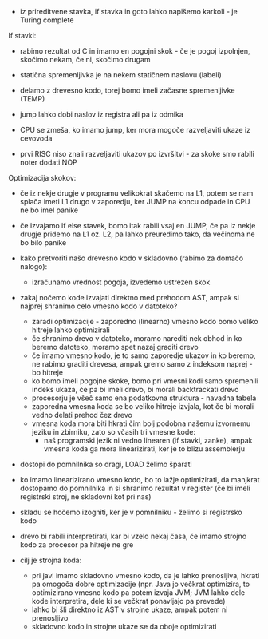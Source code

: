 - iz prireditvene stavka, if stavka in goto lahko napišemo karkoli - je Turing complete

If stavki:
- rabimo rezultat od C in imamo en pogojni skok - če je pogoj izpolnjen, skočimo nekam, če ni, skočimo drugam

- statična spremenljivka je na nekem statičnem naslovu (labeli)
- delamo z drevesno kodo, torej bomo imeli začasne spremenljivke (TEMP)
- jump lahko dobi naslov iz registra ali pa iz odmika

- CPU se zmeša, ko imamo jump, ker mora mogoče razveljaviti ukaze iz cevovoda
- prvi RISC niso znali razveljaviti ukazov po izvršitvi - za skoke smo rabili noter dodati NOP

Optimizacija skokov:
- če iz nekje drugje v programu velikokrat skačemo na L1, potem se nam splača imeti L1 drugo v zaporedju, ker JUMP na koncu odpade in CPU ne bo imel panike
- če izvajamo if else stavek, bomo itak rabili vsaj en JUMP, če pa iz nekje drugje pridemo na L1 oz. L2, pa lahko preuredimo tako, da večinoma ne bo bilo panike

- kako pretvoriti našo drevesno kodo v skladovno (rabimo za domačo nalogo):
	- izračunamo vrednost pogoja, izvedemo ustrezen skok

- zakaj nočemo kode izvajati direktno med prehodom AST, ampak si najprej shranimo celo vmesno kodo v datoteko?
	- zaradi optimizacije - zaporedno (linearno) vmesno kodo bomo veliko hitreje lahko optimizirali
	- če shranimo drevo v datoteko, moramo narediti nek obhod in ko beremo datoteko, moramo spet nazaj graditi drevo
	- če imamo vmesno kodo, je to samo zaporedje ukazov in ko beremo, ne rabimo graditi drevesa, ampak gremo samo z indeksom naprej - bo hitreje
	- ko bomo imeli pogojne skoke, bomo pri vmesni kodi samo spremenili indeks ukaza, če pa bi imeli drevo, bi morali backtrackati drevo
	- procesorju je všeč samo ena podatkovna struktura - navadna tabela
	- zaporedna vmesna koda se bo veliko hitreje izvjala, kot če bi morali vedno delati prehod čez drevo
	- vmesna koda mora biti hkrati čim bolj podobna našemu izvornemu jeziku in zbirniku, zato so včasih tri vmesne kode:
		- naš programski jezik ni vedno linearen (if stavki, zanke), ampak vmesna koda ga mora linearizirati, ker je to blizu assemblerju

- dostopi do pomnilnika so dragi, LOAD želimo šparati
- ko imamo linearizirano vmesno kodo, bo to lažje optimizirati, da manjkrat dostopamo do pomnilnika in si shranimo rezultat v register (če bi imeli registrski stroj, ne skladovni kot pri nas)
- skladu se hočemo izogniti, ker je v pomnilniku - želimo si registrsko kodo
- drevo bi rabili interpretirati, kar bi vzelo nekaj časa, če imamo strojno kodo za procesor pa hitreje ne gre
- cilj je strojna koda:
	- pri javi imamo skladovno vmesno kodo, da je lahko prenosljiva, hkrati pa omogoča dobre optimizacije (npr. Java jo večkrat optimizira, to optimizirano vmesno kodo pa potem izvaja JVM; JVM lahko dele kode interpretira, dele ki se večkrat ponavljajo pa prevede)
	- lahko bi šli direktno iz AST v strojne ukaze, ampak potem ni prenosljivo
	- skladovno kodo in strojne ukaze se da oboje optimizirati